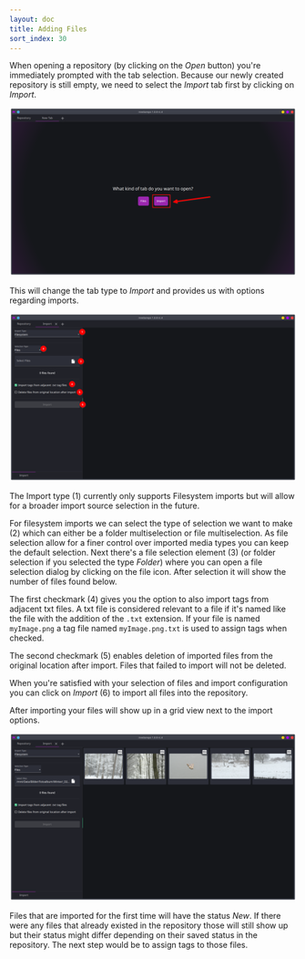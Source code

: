 ```yaml
---
layout: doc
title: Adding Files
sort_index: 30
---
```


When opening a repository (by clicking on the *Open* button) you're immediately prompted with
the tab selection. Because our newly created repository is still empty, we need to select the 
*Import* tab first by clicking on *Import*.

![](/assets/images/mediarepo-tab-selection.png)

This will change the tab type to *Import* and provides us with options regarding imports.

![](/assets/images/mediarepo-import-tab.png)

The Import type (1) currently only supports Filesystem imports but will allow for a broader
import source selection in the future.

For filesystem imports we can select the type of selection we want to make (2) which can either
be a folder multiselection or file multiselection. As file selection allow for a finer control over imported
media types you can keep the default selection. Next there's a file selection element (3) 
(or folder selection if you selected the type *Folder*) where you can open a file selection
dialog by clicking on the file icon. After selection it will show the number of files found below.

The first checkmark (4) gives you the option to also import tags from adjacent txt files. A txt file
is considered relevant to a file if it's named like the file with the addition of the `.txt` extension.
If your file is named `myImage.png` a tag file named `myImage.png.txt` is used to assign tags when checked.

The second checkmark (5) enables deletion of imported files from the original location after import.
Files that failed to import will not be deleted.

When you're satisfied with your selection of files and import configuration you can click on *Import* (6) to
import all files into the repository.

After importing your files will show up in a grid view next to the import options.

![](/assets/images/mediarepo-import-tab-with-files.png)

Files that are imported for the first time will have the status *New*. If there were any files that already
existed in the repository those will still show up but their status might differ depending on their saved
status in the repository.
The next step would be to assign tags to those files.